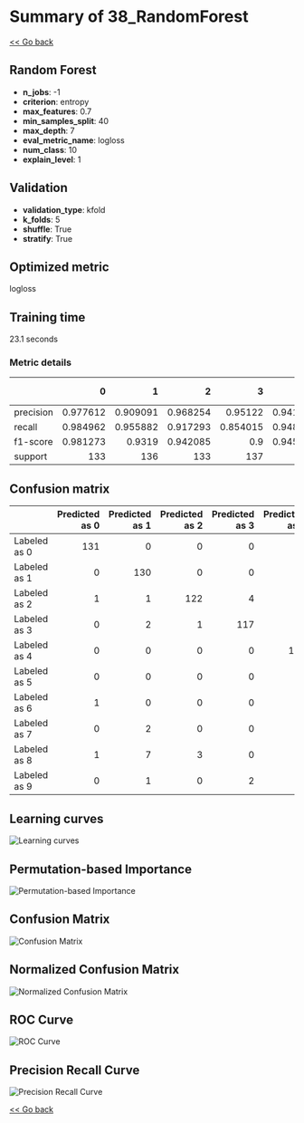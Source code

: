 # Summary of 38_RandomForest

[<< Go back](../README.md)


## Random Forest
- **n_jobs**: -1
- **criterion**: entropy
- **max_features**: 0.7
- **min_samples_split**: 40
- **max_depth**: 7
- **eval_metric_name**: logloss
- **num_class**: 10
- **explain_level**: 1

## Validation
 - **validation_type**: kfold
 - **k_folds**: 5
 - **shuffle**: True
 - **stratify**: True

## Optimized metric
logloss

## Training time

23.1 seconds

### Metric details
|           |          0 |          1 |          2 |          3 |          4 |          5 |          6 |          7 |          8 |          9 |   accuracy |   macro avg |   weighted avg |   logloss |
|:----------|-----------:|-----------:|-----------:|-----------:|-----------:|-----------:|-----------:|-----------:|-----------:|-----------:|-----------:|------------:|---------------:|----------:|
| precision |   0.977612 |   0.909091 |   0.968254 |   0.95122  |   0.941606 |   0.921429 |   0.992424 |   0.900709 |   0.865672 |   0.883212 |   0.930215 |    0.931123 |       0.931275 |  0.444465 |
| recall    |   0.984962 |   0.955882 |   0.917293 |   0.854015 |   0.948529 |   0.948529 |   0.963235 |   0.947761 |   0.885496 |   0.896296 |   0.930215 |    0.9302   |       0.930215 |  0.444465 |
| f1-score  |   0.981273 |   0.9319   |   0.942085 |   0.9      |   0.945055 |   0.934783 |   0.977612 |   0.923636 |   0.875472 |   0.889706 |   0.930215 |    0.930152 |       0.930232 |  0.444465 |
| support   | 133        | 136        | 133        | 137        | 136        | 136        | 136        | 134        | 131        | 135        |   0.930215 | 1347        |    1347        |  0.444465 |


## Confusion matrix
|              |   Predicted as 0 |   Predicted as 1 |   Predicted as 2 |   Predicted as 3 |   Predicted as 4 |   Predicted as 5 |   Predicted as 6 |   Predicted as 7 |   Predicted as 8 |   Predicted as 9 |
|:-------------|-----------------:|-----------------:|-----------------:|-----------------:|-----------------:|-----------------:|-----------------:|-----------------:|-----------------:|-----------------:|
| Labeled as 0 |              131 |                0 |                0 |                0 |                1 |                0 |                0 |                0 |                1 |                0 |
| Labeled as 1 |                0 |              130 |                0 |                0 |                0 |                1 |                0 |                0 |                1 |                4 |
| Labeled as 2 |                1 |                1 |              122 |                4 |                0 |                0 |                0 |                2 |                2 |                1 |
| Labeled as 3 |                0 |                2 |                1 |              117 |                0 |                4 |                0 |                3 |                7 |                3 |
| Labeled as 4 |                0 |                0 |                0 |                0 |              129 |                2 |                0 |                3 |                2 |                0 |
| Labeled as 5 |                0 |                0 |                0 |                0 |                1 |              129 |                1 |                0 |                0 |                5 |
| Labeled as 6 |                1 |                0 |                0 |                0 |                3 |                0 |              131 |                0 |                1 |                0 |
| Labeled as 7 |                0 |                2 |                0 |                0 |                2 |                2 |                0 |              127 |                0 |                1 |
| Labeled as 8 |                1 |                7 |                3 |                0 |                0 |                0 |                0 |                2 |              116 |                2 |
| Labeled as 9 |                0 |                1 |                0 |                2 |                1 |                2 |                0 |                4 |                4 |              121 |

## Learning curves
![Learning curves](learning_curves.png)

## Permutation-based Importance
![Permutation-based Importance](permutation_importance.png)
## Confusion Matrix

![Confusion Matrix](confusion_matrix.png)


## Normalized Confusion Matrix

![Normalized Confusion Matrix](confusion_matrix_normalized.png)


## ROC Curve

![ROC Curve](roc_curve.png)


## Precision Recall Curve

![Precision Recall Curve](precision_recall_curve.png)



[<< Go back](../README.md)
